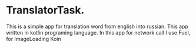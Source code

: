 # TranslatorTask.
This is a simple app for translation word from english into russian.
This app written in kotlin programing language.
In this app for network call I use Fuel, 
for ImageLoading Koin

